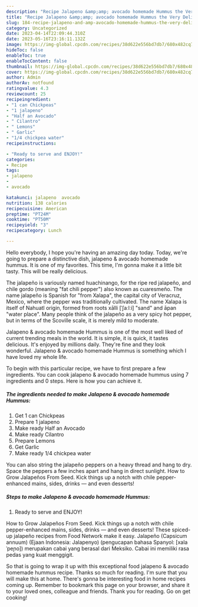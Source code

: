 ```yaml
---
description: "Recipe Jalapeno &amp;amp; avocado homemade Hummus the Very Delicious"
title: "Recipe Jalapeno &amp;amp; avocado homemade Hummus the Very Delicious"
slug: 184-recipe-jalapeno-and-amp-avocado-homemade-hummus-the-very-delicious
category: Uncategorized
date: 2023-04-14T22:09:44.310Z
date: 2023-05-16T23:16:11.132Z
image: https://img-global.cpcdn.com/recipes/38d622e556bd7db7/680x482cq70/jalapeno-avocado-homemade-hummus-recipe-main-photo.jpg
hideToc: false
enableToc: true
enableTocContent: false
thumbnail: https://img-global.cpcdn.com/recipes/38d622e556bd7db7/680x482cq70/jalapeno-avocado-homemade-hummus-recipe-main-photo.jpg
cover: https://img-global.cpcdn.com/recipes/38d622e556bd7db7/680x482cq70/jalapeno-avocado-homemade-hummus-recipe-main-photo.jpg
author: Admin
authorAv: notfound
ratingvalue: 4.3
reviewcount: 25
recipeingredient:
- "1 can Chickpeas"
- "1 jalapeno"
- "Half an Avocado"
- " Cilantro"
- " Lemons"
- " Garlic"
- "1/4 chickpea water"
recipeinstructions:

- "Ready to serve and ENJOY!"
categories:
- Recipe
tags:
- jalapeno
- 
- avocado

katakunci: jalapeno  avocado 
nutrition: 138 calories
recipecuisine: American
preptime: "PT24M"
cooktime: "PT50M"
recipeyield: "3"
recipecategory: Lunch

---
```



Hello everybody, I hope you're having an amazing day today. Today, we're going to prepare a distinctive dish, jalapeno &amp; avocado homemade hummus. It is one of my favorites. This time, I'm gonna make it a little bit tasty. This will be really delicious.

The jalapeño is variously named huachinango, for the ripe red jalapeño, and chile gordo (meaning &#34;fat chili pepper&#34;) also known as cuaresmeño. The name jalapeño is Spanish for &#34;from Xalapa&#34;, the capital city of Veracruz, Mexico, where the pepper was traditionally cultivated. The name Xalapa is itself of Nahuatl origin, formed from roots xālli [ˈʃaːlːi] &#34;sand&#34; and āpan &#34;water place&#34;. Many people think of the jalapeño as a very spicy hot pepper, but in terms of the Scoville scale, it is merely mild to moderate.

Jalapeno &amp; avocado homemade Hummus is one of the most well liked of current trending meals in the world. It is simple, it is quick, it tastes delicious. It's enjoyed by millions daily. They're fine and they look wonderful. Jalapeno &amp; avocado homemade Hummus is something which I have loved my whole life.


To begin with this particular recipe, we have to first prepare a few ingredients. You can cook jalapeno &amp; avocado homemade hummus using 7 ingredients and 0 steps. Here is how you can achieve it.

<!--inarticleads1-->

##### The ingredients needed to make Jalapeno &amp; avocado homemade Hummus:

1. Get 1 can Chickpeas
1. Prepare 1 jalapeno
1. Make ready Half an Avocado
1. Make ready  Cilantro
1. Prepare  Lemons
1. Get  Garlic
1. Make ready 1/4 chickpea water


You can also string the jalapeño peppers on a heavy thread and hang to dry. Space the peppers a few inches apart and hang in direct sunlight. How to Grow Jalapeños From Seed. Kick things up a notch with chile pepper-enhanced mains, sides, drinks — and even desserts! 

<!--inarticleads2-->

##### Steps to make Jalapeno &amp; avocado homemade Hummus:


1. Ready to serve and ENJOY!

How to Grow Jalapeños From Seed. Kick things up a notch with chile pepper-enhanced mains, sides, drinks — and even desserts! These spiced-up jalapeño recipes from Food Network make it easy. Jalapeño (Capsicum annuum) (Ejaan Indonesia: Jalapenyo) (pengucapan bahasa Spanyol: [xalaˈpeɲo]) merupakan cabai yang berasal dari Meksiko. Cabai ini memiliki rasa pedas yang kuat menggigit. 

So that is going to wrap it up with this exceptional food jalapeno &amp; avocado homemade hummus recipe. Thanks so much for reading. I'm sure that you will make this at home. There's gonna be interesting food in home recipes coming up. Remember to bookmark this page on your browser, and share it to your loved ones, colleague and friends. Thank you for reading. Go on get cooking!
